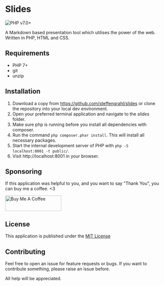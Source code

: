 Slides
===

![PHP v7.0+](https://img.shields.io/static/v1?label=PHP&message=v7.0%2B&color=blueviolet)

A Markdown based presentation tool which utilises the power of the web. Written in PHP, HTML and CSS.

Requirements
---

 * PHP 7+
 * git
 * unzip

Installation
---

1. Download a copy from https://github.com/steffengrahl/slides or clone the repository into your local dev environment.
2. Open your preferred terminal application and navigate to the _slides_ folder.
3. Make sure php is running before you install all dependencies with composer.
4. Run the command `php composer.phar install`. This will install all necessary packages.
5. Start the internal development server of PHP with `php -S localhost:8001 -t public/`.
6. Visit http://localhost:8001 in your browser.

Sponsoring
---

If this application was helpful to you, and you want to say "Thank You", you can buy me a coffee. <3

<a href="https://www.buymeacoffee.com/webdevmentor" target="_blank"><img src="https://cdn.buymeacoffee.com/buttons/v2/default-yellow.png" alt="Buy Me A Coffee" style="height: 50px !important;width: 181px !important;" ></a>
<script type="text/javascript" src="https://cdnjs.buymeacoffee.com/1.0.0/button.prod.min.js" data-name="bmc-button" data-slug="webdevmentor" data-color="#FFDD00" data-emoji="☕"  data-font="Cookie" data-text="Buy me a coffee" data-outline-color="#000000" data-font-color="#000000" data-coffee-color="#ffffff" ></script>

License
---

This application is published under the [MIT License](LICENSE)

Contributing
---

Feel free to open an issue for feature requests or bugs. If you want to contribute something, please raise an issue before. 

All help will be appreciated.
